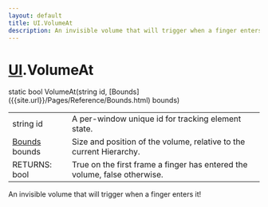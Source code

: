 ```yaml
---
layout: default
title: UI.VolumeAt
description: An invisible volume that will trigger when a finger enters it!
---
```

# [UI]({{site.url}}/Pages/Reference/UI.html).VolumeAt

<div class='signature' markdown='1'>
static bool VolumeAt(string id, [Bounds]({{site.url}}/Pages/Reference/Bounds.html) bounds)
</div>

|  |  |
|--|--|
|string id|A per-window unique id for tracking element state.|
|[Bounds]({{site.url}}/Pages/Reference/Bounds.html) bounds|Size and position of the volume, relative to the current Hierarchy.|
|RETURNS: bool|True on the first frame a finger has entered the volume, false otherwise.|

An invisible volume that will trigger when a finger enters it!



